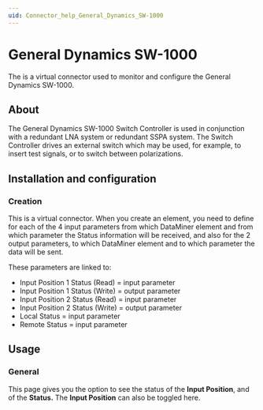 ```yaml
---
uid: Connector_help_General_Dynamics_SW-1000
---
```


# General Dynamics SW-1000

The is a virtual connector used to monitor and configure the General Dynamics SW-1000.

## About

The General Dynamics SW-1000 Switch Controller is used in conjunction with a redundant LNA system or redundant SSPA system. The Switch Controller drives an external switch which may be used, for example, to insert test signals, or to switch between polarizations.

## Installation and configuration

### Creation

This is a virtual connector. When you create an element, you need to define for each of the 4 input parameters from which DataMiner element and from which parameter the Status information will be received, and also for the 2 output parameters, to which DataMiner element and to which parameter the data will be sent.

These parameters are linked to:

- Input Position 1 Status (Read) = input parameter
- Input Position 1 Status (Write) = output parameter
- Input Position 2 Status (Read) = input parameter
- Input Position 2 Status (Write) = output parameter
- Local Status = input parameter
- Remote Status = input parameter

## Usage

### General

This page gives you the option to see the status of the **Input Position**, and of the **Status.**
The **Input Position** can also be toggled here.
